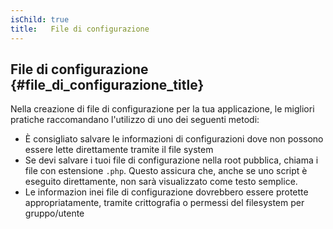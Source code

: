 ```yaml
---
isChild: true
title:   File di configurazione
---
```


## File di configurazione {#file_di_configurazione_title}

Nella creazione di file di configurazione per la tua applicazione, le migliori pratiche raccomandano l'utilizzo di uno
dei seguenti metodi:

- È consigliato salvare le informazioni di configurazioni dove non possono essere lette direttamente tramite il file
system
- Se devi salvare i tuoi file di configurazione nella root pubblica, chiama i file con estensione `.php`. Questo
assicura che, anche se uno script è eseguito
direttamente, non sarà visualizzato come testo semplice.
- Le informazion inei file di configurazione dovrebbero essere protette appropriatamente, tramite crittografia o
permessi del filesystem per gruppo/utente
